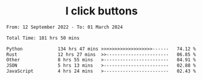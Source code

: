 <h1 align="center">
I click buttons
</h1>

<!--START_SECTION:waka-->

```txt
From: 12 September 2022 - To: 01 March 2024

Total Time: 181 hrs 50 mins

Python             134 hrs 47 mins >>>>>>>>>>>>>>>>>>>------   74.12 %
Rust               12 hrs 27 mins  >>-----------------------   06.85 %
Other              8 hrs 55 mins   >------------------------   04.91 %
JSON               5 hrs 13 mins   >------------------------   02.88 %
JavaScript         4 hrs 24 mins   >------------------------   02.43 %
```

<!--END_SECTION:waka-->
